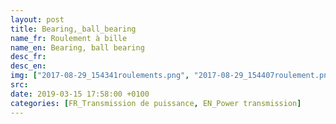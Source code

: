 ```yaml
---
layout: post
title: Bearing,_ball_bearing
name_fr: Roulement à bille
name_en: Bearing, ball bearing
desc_fr: 
desc_en: 
img: ["2017-08-29_154341roulements.png", "2017-08-29_154407roulement.png"]
src: 
date: 2019-03-15 17:58:00 +0100
categories: [FR_Transmission de puissance, EN_Power transmission]
---
```

